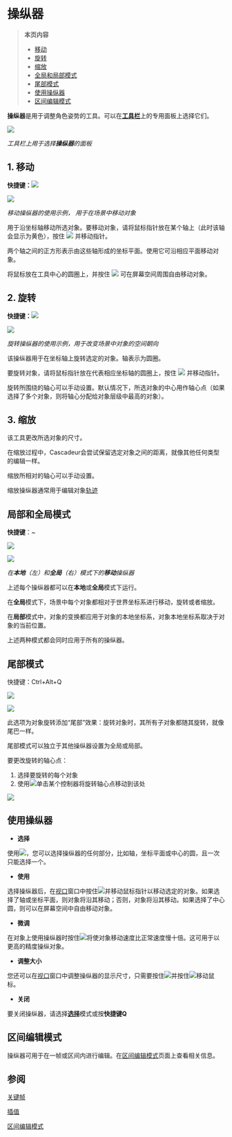 # 操纵器

>**本页内容**
>- [移动](#1.-移动)
>- [旋转](#2.-旋转)
>- [缩放](#3.-缩放)
>- [全局和局部模式](#局部和全局模式)
>- [尾部模式](#尾部模式)
>- [使用操纵器](#使用操纵器)
>- [区间编辑模式](#区间编辑模式)
 
**操纵器**是用于调整角色姿势的工具。可以在[**工具栏**](../../Interface/toolbar.md)上的专用面板上选择它们。

![](https://cascadeur.com/images/category/2020/02/21/a2ef26828c0d706d0700dabacc62531f.png)

*工具栏上用于选择**操纵器**的面板*

## 1. 移动

**快捷键：**![](https://cascadeur.com/images/category/2019/06/247d2219b636f4e6c20d9d8891af05dec3.png)

![](https://cascadeur.com/images/category/2019/07/23/7cf6bf2c78c49443ebe15ef3bd1177a0.gif)

*移动操纵器的使用示例， 用于在场景中移动对象*

用于沿坐标轴移动所选对象。要移动对象，请将鼠标指针放在某个轴上（此时该轴会显示为黄色），按住 ![](https://cascadeur.com/images/category/2019/06/04bba9a4c2865c96fa85a7af70a99a5aba.png) 并移动指针。

两个轴之间的正方形表示由这些轴形成的坐标平面。使用它可沿相应平面移动对象。

将鼠标放在工具中心的圆圈上，并按住 ![](https://cascadeur.com/images/category/2019/06/04bba9a4c2865c96fa85a7af70a99a5aba.png) 可在屏幕空间周围自由移动对象。

## 2. 旋转

**快捷键：**![](https://cascadeur.com/images/category/2019/06/04a2af2d1fca6c55cae10e3555ab8c94cd.png)

![](https://cascadeur.com/images/category/2019/07/23/037996e41bdf77c1b03b086f79fff19c.gif)

*旋转操纵器的使用示例，用于改变场景中对象的空间朝向*

该操纵器用于在坐标轴上旋转选定的对象。轴表示为圆圈。

要旋转对象，请将鼠标指针放在代表相应坐标轴的圆圈上，按住 ![](https://cascadeur.com/images/category/2019/06/04bba9a4c2865c96fa85a7af70a99a5aba.png) 并移动指针。

旋转所围绕的轴心可以手动设置。默认情况下，所选对象的中心用作轴心点（如果选择了多个对象，则将轴心分配给对象层级中最高的对象）。

## 3. 缩放

该工具更改所选对象的尺寸。

在缩放过程中，Cascadeur会尝试保留选定对象之间的距离，就像其他任何类型的编辑一样。

缩放所相对的轴心可以手动设置。

缩放操纵器通常用于编辑对象[轨迹](trajectories.md)

## 局部和全局模式

**快捷键**：~

![](https://cascadeur.com/images/category/2020/02/21/dc451853a4d8488c178e99b3c82ea04e.png)

![](https://cascadeur.com/images/category/2019/07/24/cae06f977b3fccb7bb00d1c7e0d9407b.png)

*在**本地**（左）和**全局**（右）模式下的**移动**操纵器*

上述每个操纵器都可以在**本地**或**全局**模式下运行。

在**全局**模式下，场景中每个对象都相对于世界坐标系进行移动，旋转或者缩放。

在**局部**模式中，对象的变换都应用于对象的本地坐标系，对象本地坐标系取决于对象的当前位置。

上述两种模式都会同时应用于所有的操纵器。

## 尾部模式

快捷键：Ctrl+Alt+Q

![](https://cascadeur.com/images/category/2020/02/21/23ea9bc6d021cdc674f70e8795b3d404.png)

![](https://cascadeur.com/images/category/2019/07/24/e01beafe5140e717670f91263a0c23d5.gif)

此选项为对象旋转添加“尾部”效果：旋转对象时，其所有子对象都随其旋转，就像尾巴一样。

尾部模式可以独立于其他操纵器设置为全局或局部。

要更改旋转的轴心点：

1. 选择要旋转的每个对象
2. 使用![](https://cascadeur.com/images/category/2019/11/06/fc464709c3873e750c7196304dff7f3c.png)单击某个控制器将旋转轴心点移动到该处

![](https://cascadeur.com/images/category/2019/05/08b4a8061132a5aecf6e513b1c4042743b.gif)

## 使用操纵器

- **选择**

使用![](https://cascadeur.com/images/category/2019/06/04bba9a4c2865c96fa85a7af70a99a5aba.png)，您可以选择操纵器的任何部分，比如轴，坐标平面或中心的圆，且一次只能选择一个。

- **使用**

选择操纵器后，在[视口](../../Interface/viewport.md)窗口中按住![](https://cascadeur.com/images/category/2019/06/04244e1c5cd5442c2c91b26efde9c8b884.png)并移动鼠标指针以移动选定的对象。如果选择了轴或坐标平面，则对象将沿其移动；否则，对象将沿其移动。如果选择了中心圆，则可以在屏幕空间中自由移动对象。

- **微调**

在对象上使用操纵器时按住![](https://cascadeur.com/images/category/2019/11/06/0ec16345c0425ae0c74017848ee42582.png)将使对象移动速度比正常速度慢十倍。这可用于以更高的精度操纵对象。

- **调整大小**

您还可以在[视口](../../Interface/viewport.md)窗口中调整操纵器的显示尺寸，只需要按住![](https://cascadeur.com/images/category/2019/06/048c2d5940e71fb29fa47b582d8433327e.png)并按住![](https://cascadeur.com/images/category/2019/06/04e50c952b8992be1e15f64bb7a23fe4e2.png)移动鼠标。

- **关闭**

要关闭操纵器，请选择[**选择**](selector_tool.md)模式或按**快捷键Q**

## 区间编辑模式

操纵器可用于在一帧或区间内进行编辑。在[区间编辑模式](../TimelineTools/interval_edit_mode.md)页面上查看相关信息。

## 参阅

[关键帧](../TimelineTools/keyframes.md)

[插值](../TimelineTools/interpolation.md)

[区间编辑模式](../TimelineTools/interval_edit_mode.md)
